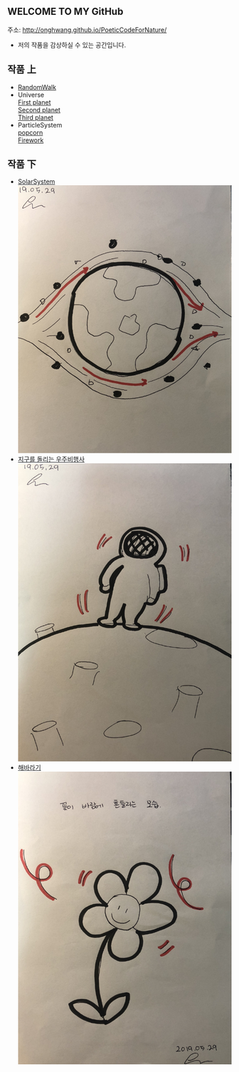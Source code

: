 
## WELCOME TO MY GitHub
 주소: <http://onghwang.github.io/PoeticCodeForNature/>
 * 저의 작품을 감상하실 수 있는 공간입니다.

## 작품 上
 * [RandomWalk](./RandomWalk/)
 * Universe <br/>
 [First planet](./universe/1) <br/>
 [Second planet](./universe/2) <br/>
 [Third planet](./universe/3) <br/>
 * ParticleSystem <br/>
 [popcorn](./Particlesystem/1) <br/>
 [Firework](./Particlesystem/2)

## 작품 下
* [SolarSystem](./solarsystem/)
 ![1번작품](./image/2.JPG)
* [지구를 돌리는 우주비행사](./astro/)
 ![2번작품](./image/3.JPG)
* [해바라기](./Sunflower/)
![3번작품](./image/4.JPG)
